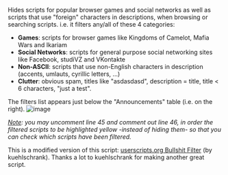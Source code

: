 Hides scripts for popular browser games and social networks as well as scripts that use "foreign" characters in descriptions, when browsing or searching scripts.
i.e. it filters any/all of these 4 categories:
* **Games**: scripts for browser games like Kingdoms of Camelot, Mafia Wars and Ikariam
* **Social Networks**: scripts for general purpose social networking sites like Facebook, studiVZ and VKontakte
* **Non-ASCII**: scripts that use non-English characters in description (accents, umlauts, cyrillic letters, ...)
* **Clutter**: obvious spam, titles like "asdasdasd", description = title, title < 6 characters, "just a test".

The filters list appears just below the "Announcements" table (i.e. on the right).
![image](https://i.imgur.com/BYQ5WfA.gif)

*<u>Note</u>: you may uncomment line 45 and comment out line 46, in order the filtered scripts to be highlighted yellow -instead of hiding them- so that you can check which scripts have been filtered.*

This is a modified version of this script: [userscripts.org Bullshit Filter](http://userscripts-mirror.org/scripts/show/97145) (by kuehlschrank). 
Thanks a lot to kuehlschrank for making another great script.